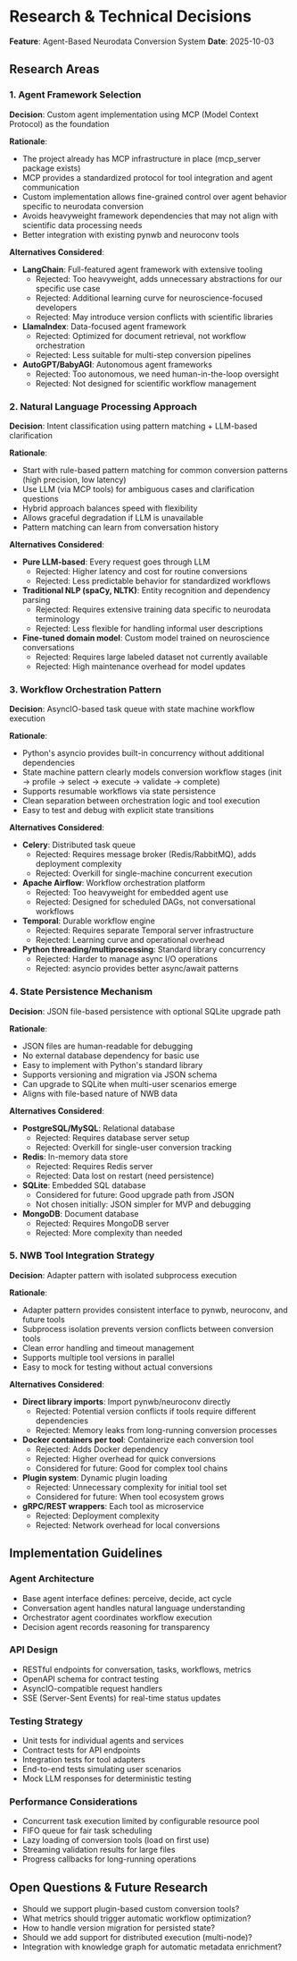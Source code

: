 # Research & Technical Decisions

**Feature**: Agent-Based Neurodata Conversion System **Date**: 2025-10-03

## Research Areas

### 1. Agent Framework Selection

**Decision**: Custom agent implementation using MCP (Model Context Protocol) as
the foundation

**Rationale**:

- The project already has MCP infrastructure in place (mcp_server package
  exists)
- MCP provides a standardized protocol for tool integration and agent
  communication
- Custom implementation allows fine-grained control over agent behavior specific
  to neurodata conversion
- Avoids heavyweight framework dependencies that may not align with scientific
  data processing needs
- Better integration with existing pynwb and neuroconv tools

**Alternatives Considered**:

- **LangChain**: Full-featured agent framework with extensive tooling
  - Rejected: Too heavyweight, adds unnecessary abstractions for our specific
    use case
  - Rejected: Additional learning curve for neuroscience-focused developers
  - Rejected: May introduce version conflicts with scientific libraries
- **LlamaIndex**: Data-focused agent framework
  - Rejected: Optimized for document retrieval, not workflow orchestration
  - Rejected: Less suitable for multi-step conversion pipelines
- **AutoGPT/BabyAGI**: Autonomous agent frameworks
  - Rejected: Too autonomous, we need human-in-the-loop oversight
  - Rejected: Not designed for scientific workflow management

### 2. Natural Language Processing Approach

**Decision**: Intent classification using pattern matching + LLM-based
clarification

**Rationale**:

- Start with rule-based pattern matching for common conversion patterns (high
  precision, low latency)
- Use LLM (via MCP tools) for ambiguous cases and clarification questions
- Hybrid approach balances speed with flexibility
- Allows graceful degradation if LLM is unavailable
- Pattern matching can learn from conversation history

**Alternatives Considered**:

- **Pure LLM-based**: Every request goes through LLM
  - Rejected: Higher latency and cost for routine conversions
  - Rejected: Less predictable behavior for standardized workflows
- **Traditional NLP (spaCy, NLTK)**: Entity recognition and dependency parsing
  - Rejected: Requires extensive training data specific to neurodata terminology
  - Rejected: Less flexible for handling informal user descriptions
- **Fine-tuned domain model**: Custom model trained on neuroscience
  conversations
  - Rejected: Requires large labeled dataset not currently available
  - Rejected: High maintenance overhead for model updates

### 3. Workflow Orchestration Pattern

**Decision**: AsyncIO-based task queue with state machine workflow execution

**Rationale**:

- Python's asyncio provides built-in concurrency without additional dependencies
- State machine pattern clearly models conversion workflow stages (init →
  profile → select → execute → validate → complete)
- Supports resumable workflows via state persistence
- Clean separation between orchestration logic and tool execution
- Easy to test and debug with explicit state transitions

**Alternatives Considered**:

- **Celery**: Distributed task queue
  - Rejected: Requires message broker (Redis/RabbitMQ), adds deployment
    complexity
  - Rejected: Overkill for single-machine concurrent execution
- **Apache Airflow**: Workflow orchestration platform
  - Rejected: Too heavyweight for embedded agent use
  - Rejected: Designed for scheduled DAGs, not conversational workflows
- **Temporal**: Durable workflow engine
  - Rejected: Requires separate Temporal server infrastructure
  - Rejected: Learning curve and operational overhead
- **Python threading/multiprocessing**: Standard library concurrency
  - Rejected: Harder to manage async I/O operations
  - Rejected: asyncio provides better async/await patterns

### 4. State Persistence Mechanism

**Decision**: JSON file-based persistence with optional SQLite upgrade path

**Rationale**:

- JSON files are human-readable for debugging
- No external database dependency for basic use
- Easy to implement with Python's standard library
- Supports versioning and migration via JSON schema
- Can upgrade to SQLite when multi-user scenarios emerge
- Aligns with file-based nature of NWB data

**Alternatives Considered**:

- **PostgreSQL/MySQL**: Relational database
  - Rejected: Requires database server setup
  - Rejected: Overkill for single-user conversion tracking
- **Redis**: In-memory data store
  - Rejected: Requires Redis server
  - Rejected: Data lost on restart (need persistence)
- **SQLite**: Embedded SQL database
  - Considered for future: Good upgrade path from JSON
  - Not chosen initially: JSON simpler for MVP and debugging
- **MongoDB**: Document database
  - Rejected: Requires MongoDB server
  - Rejected: More complexity than needed

### 5. NWB Tool Integration Strategy

**Decision**: Adapter pattern with isolated subprocess execution

**Rationale**:

- Adapter pattern provides consistent interface to pynwb, neuroconv, and future
  tools
- Subprocess isolation prevents version conflicts between conversion tools
- Clean error handling and timeout management
- Supports multiple tool versions in parallel
- Easy to mock for testing without actual conversions

**Alternatives Considered**:

- **Direct library imports**: Import pynwb/neuroconv directly
  - Rejected: Potential version conflicts if tools require different
    dependencies
  - Rejected: Memory leaks from long-running conversion processes
- **Docker containers per tool**: Containerize each conversion tool
  - Rejected: Adds Docker dependency
  - Rejected: Higher overhead for quick conversions
  - Considered for future: Good for complex tool chains
- **Plugin system**: Dynamic plugin loading
  - Rejected: Unnecessary complexity for initial tool set
  - Considered for future: When tool ecosystem grows
- **gRPC/REST wrappers**: Each tool as microservice
  - Rejected: Deployment complexity
  - Rejected: Network overhead for local conversions

## Implementation Guidelines

### Agent Architecture

- Base agent interface defines: perceive, decide, act cycle
- Conversation agent handles natural language understanding
- Orchestrator agent coordinates workflow execution
- Decision agent records reasoning for transparency

### API Design

- RESTful endpoints for conversation, tasks, workflows, metrics
- OpenAPI schema for contract testing
- AsyncIO-compatible request handlers
- SSE (Server-Sent Events) for real-time status updates

### Testing Strategy

- Unit tests for individual agents and services
- Contract tests for API endpoints
- Integration tests for tool adapters
- End-to-end tests simulating user scenarios
- Mock LLM responses for deterministic testing

### Performance Considerations

- Concurrent task execution limited by configurable resource pool
- FIFO queue for fair task scheduling
- Lazy loading of conversion tools (load on first use)
- Streaming validation results for large files
- Progress callbacks for long-running operations

## Open Questions & Future Research

- Should we support plugin-based custom conversion tools?
- What metrics should trigger automatic workflow optimization?
- How to handle version migration for persisted state?
- Should we add support for distributed execution (multi-node)?
- Integration with knowledge graph for automatic metadata enrichment?
